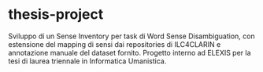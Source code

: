 # thesis-project
Sviluppo di un Sense Inventory per task di Word Sense Disambiguation, con estensione del mapping di sensi dai repositories di ILC4CLARIN e annotazione manuale del dataset fornito. Progetto interno ad ELEXIS per la tesi di laurea triennale in Informatica Umanistica.

